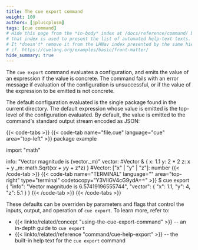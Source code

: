 ```yaml
---
title: The cue export command
weight: 100
authors: [jpluscplusm]
tags: [cue command]
# Hide this page from the *in-body* index at /docs/reference/command/ because
# that index is used to present the list of automated help-text texts.
# It *doesn't* remove it from the LHNav index presented by the same hierarchy.
# cf. https://cuelang.org/examples/basic/front-matter/
hide_summary: true
---
```


The `cue export` command evaluates a configuration, and emits the value of an
expression if the value is concrete.
The command fails with an error message
if evaluation of the configuration is unsuccessful,
or if the value of the expression to be emitted is not concrete.

The default configuration evaluated is the single package found in the current directory.
The default expression whose value is emitted is the top-level of the configuration evaluated.
By default, the value is emitted to the command's standard output stream encoded as JSON:

<!-- The job of this example is to demonstrate the default of JSON being
exported to stdout, whilst also tacitly showing that non-data elements are
omitted: package clauses; import statements; hidden fields; definitions are all
invisible, except through their effect on the concrete data emitted. -->
{{< code-tabs >}}
{{< code-tab name="file.cue" language="cue" area="top-left" >}}
package example

import "math"

info: "Vector magnitude is \(vector._m)"
vector: #Vector & {
	x:  1.1
	y:  2 * 2
	z:  x + y
	_m: math.Sqrt(x*x + y*y + z*z)
}
#Vector: ["x" | "y" | "z"]: number
{{< /code-tab >}}
{{< code-tab name="TERMINAL" language="" area="top-right" type="terminal" codetocopy="Y3VlIGV4cG9ydA==" >}}
$ cue export
{
    "info": "Vector magnitude is 6.57419196555744",
    "vector": {
        "x": 1.1,
        "y": 4,
        "z": 5.1
    }
}
{{< /code-tab >}}
{{< /code-tabs >}}

These defaults can be overriden by parameters and flags that control the
inputs, output, and operation of `cue export`.
To learn more, refer to:

- {{< linkto/related/concept "using-the-cue-export-command" >}} --
  an in-depth guide to `cue export`
- {{< linkto/related/reference "command/cue-help-export" >}} --
  the built-in help text for the `cue export` command
